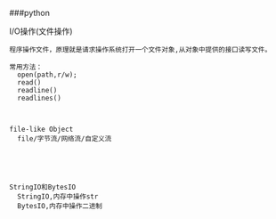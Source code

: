 ###python

I/O操作(文件操作)

    程序操作文件，原理就是请求操作系统打开一个文件对象,从对象中提供的接口读写文件。

    常用方法：
      open(path,r/w);
      read()
      readline()
      readlines()



    file-like Object
      file/字节流/网络流/自定义流





    StringIO和BytesIO
      StringIO,内存中操作str
      BytesIO,内存中操作二进制